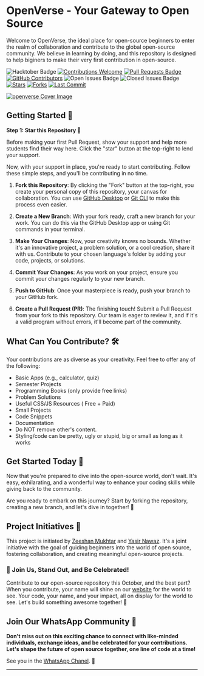 # OpenVerse - Your Gateway to Open Source

Welcome to OpenVerse, the ideal place for open-source beginners to enter the realm of collaboration and contribute to the global open-source community. We believe in learning by doing, and this repository is designed to help biginers to make their very first contribution in open-source.

![Hacktober Badge](https://img.shields.io/badge/hacktoberfest-2023-blueviolet)
[![Contributions Welcome](https://img.shields.io/badge/Contributions-welcome-violet.svg?style=flat&logo=git)](https://github.com/ZeeshanMukhtar1/OpenVerse)
[![Pull Requests Badge](https://img.shields.io/github/issues-pr/ZeeshanMukhtar1/OpenVerse)](https://github.com/ZeeshanMukhtar1/OpenVerse/pulls)
[![GitHub Contributors](https://img.shields.io/github/contributors/ZeeshanMukhtar1/OpenVerse?color=2b9348)](https://github.com/ZeeshanMukhtar1/OpenVerse/graphs/contributors)
![Open Issues Badge](https://img.shields.io/github/issues/ZeeshanMukhtar1/OpenVerse?label=Open%20Issues&color=brightgreen)
![Closed Issues Badge](https://img.shields.io/github/issues-closed/ZeeshanMukhtar1/OpenVerse?label=Closed%20Issues&color=red)
[![Stars](https://img.shields.io/github/stars/ZeeshanMukhtar1/OpenVerse?style=social)](https://github.com/ZeeshanMukhtar1/OpenVerse/stargazers)
[![Forks](https://img.shields.io/github/forks/ZeeshanMukhtar1/OpenVerse?style=social)](https://github.com/ZeeshanMukhtar1/OpenVerse/network/members)
[![Last Commit](https://img.shields.io/github/last-commit/ZeeshanMukhtar1/OpenVerse)](https://github.com/ZeeshanMukhtar1/OpenVerse/commits/main)

[![openverse Cover Image](https://imageupload.io/ib/YqcolDpROBE04Xj_1698336537.png)](https://imageupload.io/y9IFyy8Q6sQIEaI)

## Getting Started 🚀

**Step 1: Star this Repository 🌟**

Before making your first Pull Request, show your support and help more students find their way here. Click the "star" button at the top-right to lend your support.

Now, with your support in place, you're ready to start contributing. Follow these simple steps, and you'll be contributing in no time.

1. **Fork this Repository**: By clicking the "Fork" button at the top-right, you create your personal copy of this repository, your canvas for collaboration. You can use [GitHub Desktop](https://desktop.github.com/) or [Git CLI](https://git-scm.com/downloads) to make this process even easier.

2. **Create a New Branch**: With your fork ready, craft a new branch for your work. You can do this via the GitHub Desktop app or using Git commands in your terminal.

3. **Make Your Changes**: Now, your creativity knows no bounds. Whether it's an innovative project, a problem solution, or a cool creation, share it with us. Contribute to your chosen language's folder by adding your code, projects, or solutions.

4. **Commit Your Changes**: As you work on your project, ensure you commit your changes regularly to your new branch.

5. **Push to GitHub**: Once your masterpiece is ready, push your branch to your GitHub fork.

6. **Create a Pull Request (PR)**: The finishing touch! Submit a Pull Request from your fork to this repository. Our team is eager to review it, and if it's a valid program without errors, it'll become part of the community.

## What Can You Contribute? 🛠️

Your contributions are as diverse as your creativity. Feel free to offer any of the following:

- Basic Apps (e.g., calculator, quiz)
- Semester Projects
- Programming Books (only provide free links)
- Problem Solutions
- Useful CSS/JS Resources ( Free + Paid)
- Small Projects
- Code Snippets
- Documentation
- Do NOT remove other's content.
- Styling/code can be pretty, ugly or stupid, big or small as long as it works

## Get Started Today 🌟

Now that you're prepared to dive into the open-source world, don't wait. It's easy, exhilarating, and a wonderful way to enhance your coding skills while giving back to the community.

Are you ready to embark on this journey? Start by forking the repository, creating a new branch, and let's dive in together! 🚀

## Project Initiatives 🚧

This project is initiated by [Zeeshan Mukhtar](https://zeeshan-resume.netlify.app/) and [Yasir Nawaz](https://yasir2002.github.io/). It's a joint initiative with the goal of guiding beginners into the world of open source, fostering collaboration, and creating meaningful open-source projects.

### 🚀 Join Us, Stand Out, and Be Celebrated!

Contribute to our open-source repository this October, and the best part? When you contribute, your name will shine on our [website](https://open-verse.netlify.app/) for the world to see. Your code, your name, and your impact, all on display for the world to see. Let's build something awesome together! 💪
 
## Join Our WhatsApp Community 🚀

**Don't miss out on this exciting chance to connect with like-minded individuals, exchange ideas, and be celebrated for your contributions. Let's shape the future of open source together, one line of code at a time!**

See you in the [WhatsApp Chanel](https://chat.whatsapp.com/JGsCMs4oJrE3uSBAUljiWr). 🎉

---
